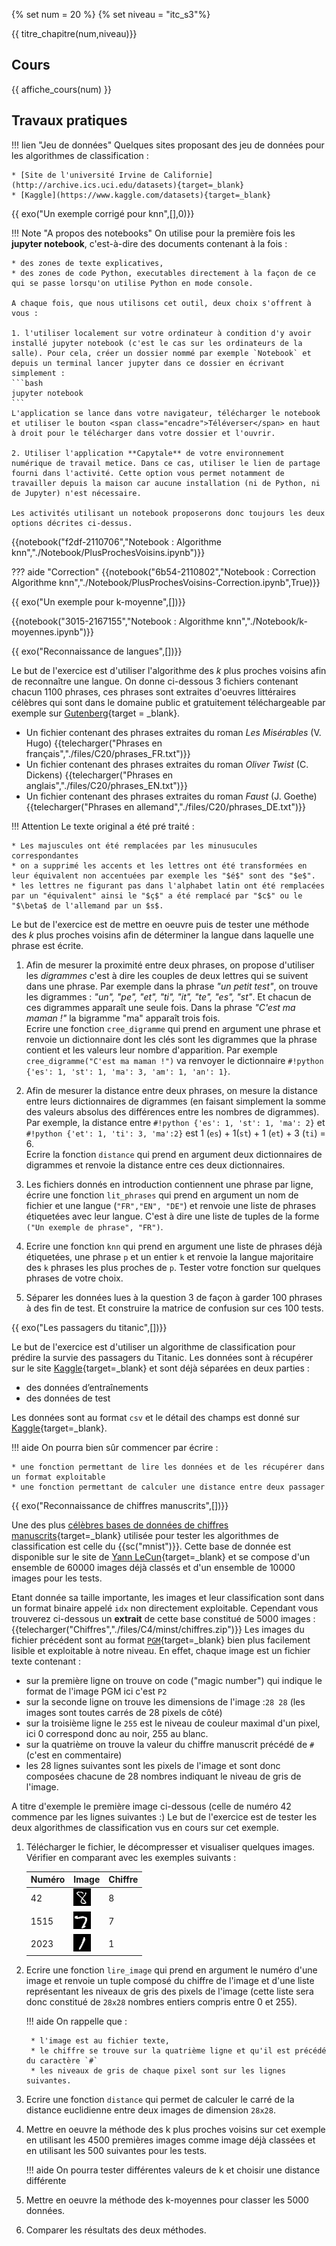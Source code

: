 {% set num = 20 %}
{% set niveau = "itc_s3"%}

{{ titre_chapitre(num,niveau)}}

## Cours

{{ affiche_cours(num) }}

## Travaux pratiques


!!! lien "Jeu de données"
    Quelques sites proposant des jeu de données pour les algorithmes de classification :  

    * [Site de l'université Irvine de Californie](http://archive.ics.uci.edu/datasets){target=_blank}
    * [Kaggle](https://www.kaggle.com/datasets){target=_blank}

{{ exo("Un exemple corrigé pour knn",[],0)}}


!!! Note "A propos des notebooks"
    On utilise pour la première fois les **jupyter notebook**, c'est-à-dire des documents contenant à la fois :

    * des zones de texte explicatives, 
    * des zones de code Python, executables directement à la façon de ce qui se passe lorsqu'on utilise Python en mode console.

    A chaque fois, que nous utilisons cet outil, deux choix s'offrent à vous :

    1. l'utiliser localement sur votre ordinateur à condition d'y avoir installé jupyter notebook (c'est le cas sur les ordinateurs de la salle). Pour cela, créer un dossier nommé par exemple `Notebook` et depuis un terminal lancer jupyter dans ce dossier en écrivant simplement :
    ```bash
    jupyter notebook
    ```
    L'application se lance dans votre navigateur, télécharger le notebook et utiliser le bouton <span class="encadre">Téléverser</span> en haut à droit pour le télécharger dans votre dossier et l'ouvrir.

    2. Utiliser l'application **Capytale** de votre environnement numérique de travail metice. Dans ce cas, utiliser le lien de partage fourni dans l'activité. Cette option vous permet notamment de travailler depuis la maison car aucune installation (ni de Python, ni de Jupyter) n'est nécessaire.

    Les activités utilisant un notebook proposerons donc toujours les deux options décrites ci-dessus.
{{notebook("f2df-2110706","Notebook : Algorithme knn","./Notebook/PlusProchesVoisins.ipynb")}}

??? aide "Correction"
    {{notebook("6b54-2110802","Notebook : Correction Algorithme knn","./Notebook/PlusProchesVoisins-Correction.ipynb",True)}}

{{ exo("Un exemple pour k-moyenne",[])}}

{{notebook("3015-2167155","Notebook : Algorithme knn","./Notebook/k-moyennes.ipynb")}}


{{ exo("Reconnaissance de langues",[])}}

Le but de l'exercice est d'utiliser l'algorithme des $k$ plus proches voisins afin de reconnaître une langue. On donne ci-dessous 3 fichiers contenant chacun 1100 phrases, ces phrases sont extraites d'oeuvres littéraires célèbres qui sont dans le domaine public et gratuitement téléchargeable par exemple sur [Gutenberg](https://www.gutenberg.org/){target = _blank}.

* Un fichier contenant  des phrases extraites du roman *Les Misérables* (V. Hugo) {{telecharger("Phrases en français","./files/C20/phrases_FR.txt")}}
* Un fichier contenant  des phrases extraites du roman *Oliver Twist* (C. Dickens) {{telecharger("Phrases en anglais","./files/C20/phrases_EN.txt")}}
* Un fichier contenant  des phrases extraites du roman *Faust* (J. Goethe) {{telecharger("Phrases en allemand","./files/C20/phrases_DE.txt")}}

!!! Attention
    Le texte original a été pré traité :

    * Les majuscules ont été remplacées par les minusucules correspondantes
    * on a supprimé les accents et les lettres ont été transformées en leur équivalent non accentuées par exemple les "$é$" sont des "$e$".
    * les lettres ne figurant pas dans l'alphabet latin ont été remplacées par un "équivalent" ainsi le "$ç$" a été remplacé par "$c$" ou le "$\beta$ de l'allemand par un $s$.

Le but de l'exercice est de mettre en oeuvre puis de tester une méthode des $k$ plus proches voisins afin de déterminer la langue dans laquelle une phrase est écrite. 

1. Afin de mesurer la proximité entre deux phrases, on propose d'utiliser les *digrammes* c'est à dire les couples de deux lettres qui se suivent dans une phrase. Par exemple dans la phrase *"un petit test"*, on trouve les digrammes : *"un", "pe", "et", "ti", "it", "te", "es", "st"*. Et chacun de ces digrammes apparaît une seule fois. Dans la phrase *"C'est ma maman !"* la bigramme "ma" apparaît trois fois.  
Ecrire une fonction `cree_digramme` qui prend en argument une phrase et renvoie un dictionnaire dont les clés sont les digrammes que la phrase contient et les valeurs leur nombre d'apparition. Par exemple `cree_digramme("C'est ma maman !")` va renvoyer le dictionnaire `#!python {'es': 1, 'st': 1, 'ma': 3, 'am': 1, 'an': 1}`.

2. Afin de mesurer la distance entre deux phrases, on mesure la distance entre leurs dictionnaires de digrammes (en faisant simplement la somme des valeurs absolus des différences entre les nombres de digrammes). Par exemple, la distance entre `#!python {'es': 1, 'st': 1, 'ma': 2}` et `#!python {'et': 1, 'ti': 3, 'ma':2}` est 1 (`es`) + 1(`st`) + 1 (`et`) + 3 (`ti`) = 6.  
Ecrire la fonction `distance` qui prend en argument deux dictionnaires de digrammes et renvoie la distance entre ces deux dictionnaires.

3. Les fichiers donnés en introduction contiennent une phrase par ligne, écrire une fonction `lit_phrases` qui prend en argument un nom de fichier et une langue (`"FR","EN", "DE"`) et renvoie une liste de phrases étiquetées avec leur langue. C'est à dire une liste de tuples de la forme `("Un exemple de phrase", "FR")`.

4. Ecrire une fonction `knn` qui prend en argument une liste de phrases déjà étiquetées, une phrase `p` et un entier `k` et renvoie la langue majoritaire des `k` phrases les plus proches de `p`. Tester votre fonction sur quelques phrases de votre choix.

5. Séparer les données lues à la question 3 de façon à garder 100 phrases à des fin de test. Et construire la matrice de confusion sur ces 100 tests.

{{ exo("Les passagers du titanic",[])}}

Le but de l'exercice est d'utiliser un algorithme de classification pour prédire la survie des passagers du Titanic. Les données sont à récupérer sur le site [Kaggle](https://www.kaggle.com/c/titanic/data){target=_blank} et sont déjà séparées en deux parties :

* des données d’entraînements 
* des données de test

Les données sont au format `csv` et le détail des champs est donné sur [Kaggle](https://www.kaggle.com/c/titanic/data){target=_blank}.

!!! aide
    On pourra bien sûr commencer par écrire :

    * une fonction permettant de lire les données et de les récupérer dans un format exploitable
    * une fonction permettant de calculer une distance entre deux passager

{{ exo("Reconnaissance de chiffres manuscrits",[])}}

Une des plus [célèbres bases de données de chiffres manuscrits](https://en.wikipedia.org/wiki/MNIST_database){target=_blank} utilisée pour tester les algorithmes de classification est celle du {{sc("mnist")}}. Cette base de donnée est disponible sur le site de [Yann LeCun](http://yann.lecun.com/exdb/mnist/){target=_blank} et se compose d'un ensemble de 60000 images déjà classés et d'un ensemble de 10000 images pour les tests. 

Etant donnée sa taille importante, les images et leur classification sont dans un format binaire appelé `idx` non directement exploitable. Cependant vous trouverez ci-dessous un **extrait** de cette base constitué de 5000 images :
{{telecharger("Chiffres","./files/C4/minst/chiffres.zip")}}
Les images du fichier précédent sont au format [`PGM`](https://fr.wikipedia.org/wiki/Portable_pixmap){target=_blank} bien plus facilement lisible et exploitable à notre niveau. En effet, chaque image est un fichier texte contenant :

* sur la première ligne on trouve on code ("magic number") qui indique le format de l'image PGM ici c'est `P2`
* sur la seconde ligne on trouve les dimensions de l'image :`28 28` (les images  sont toutes carrés de 28 pixels de côté)
* sur la troisième ligne le `255` est le niveau de couleur maximal d'un pixel, ici 0 correspond donc au noir, 255 au blanc.
* sur la quatrième on trouve la valeur du chiffre manuscrit précédé de `# ` (c'est en commentaire)
* les 28 lignes suivantes sont les pixels de l'image et sont donc composées chacune de 28 nombres indiquant le niveau de gris de l'image.

A titre d'exemple le première image ci-dessous (celle de numéro 42 commence par les lignes suivantes :)
Le but de l'exercice est de tester les deux algorithmes de classification vus en cours sur cet exemple.

1. Télécharger le fichier, le décompresser et visualiser quelques images. Vérifier en comparant avec les exemples suivants :

    | Numéro | Image | Chiffre |
    |--------|-------|---------|
    | 42     | ![ex8](./files/C4/minst/img42.png)|  8 |
    | 1515   | ![ex7](./files/C4/minst/img1515.png)| 7  |
    | 2023   | ![ex1](./files/C4/minst/img2023.png)| 1 |

2. Ecrire une fonction `lire_image` qui prend en argument le numéro d'une image et renvoie un tuple composé du chiffre de l'image et d'une liste représentant les niveaux de gris des pixels de l'image (cette liste sera donc constitué de `28x28` nombres entiers compris entre 0 et 255). 

    !!! aide
        On rappelle que :

        * l'image est au fichier texte,
        * le chiffre se trouve sur la quatrième ligne et qu'il est précédé du caractère `#`
        * les niveaux de gris de chaque pixel sont sur les lignes suivantes.

3. Ecrire une fonction `distance` qui permet de calculer le carré de la distance euclidienne entre deux images de dimension `28x28`.

4. Mettre en oeuvre la méthode des k plus proches voisins sur cet exemple en utilisant les 4500 premières images comme image déjà classées et en utilisant les 500 suivantes pour les tests.

    !!! aide
        On pourra tester différentes valeurs de k et choisir une distance différente

5. Mettre en oeuvre la méthode des k-moyennes pour classer les 5000 données.

6. Comparer les résultats des deux méthodes.
